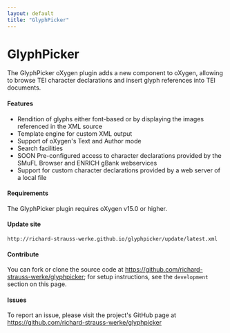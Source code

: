 ```yaml
---
layout: default
title: "GlyphPicker"
---
```


# GlyphPicker

The GlyphPicker oXygen plugin adds a new component to oXygen, allowing to
browse TEI character declarations and insert glyph references into TEI documents. 

#### Features

- Rendition of glyphs either font-based or by displaying the images referenced in the XML source
- Template engine for custom XML output
- Support of oXygen's Text and Author mode
- Search facilities
- SOON Pre-configured access to character declarations provided by the SMuFL Browser and ENRICH gBank webservices
- Support for custom character declarations provided by a web server of a local file

#### Requirements

The GlyphPicker plugin requires oXygen v15.0 or higher.

#### Update site

`http://richard-strauss-werke.github.io/glyphpicker/update/latest.xml`

#### Contribute

You can fork or clone the source code at https://github.com/richard-strauss-werke/glyphpicker; for setup instructions, see the `development` section on this page.

#### Issues

To report an issue, please visit the project's GitHub page at https://github.com/richard-strauss-werke/glyphpicker
